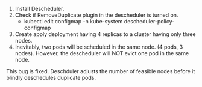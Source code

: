 1. Install Descheduler.
2. Check if RemoveDuplicate plugin in the descheduler is turned on.
    - kubectl edit configmap -n kube-system descheduler-policy-configmap
3. Create apply deployment having 4 replicas to a cluster having only three nodes.
4. Inevitably, two pods will be scheduled in the same node. (4 pods, 3 nodes). However, the descheduler will NOT evict one pod in the same node.


This bug is fixed. Deschduler adjusts the number of feasible nodes before it blindly deschedules duplicate pods.
